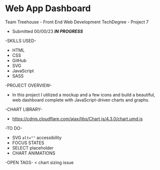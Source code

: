 # Web App Dashboard

Team Treehouse - Front End Web Development TechDegree - Project 7

  - Submitted 00/00/23 ***IN PROGRESS***

-SKILLS USED-
* HTML
* CSS
* GitHub
* SVG
* JavaScript
* SASS

-PROJECT OVERVIEW-
* In this project I utilized a mockup and a few icons and build a beautiful, web dashboard complete with JavaScript-driven charts and graphs.

-CHART LIBRARY-
* https://cdnjs.cloudflare.com/ajax/libs/Chart.js/4.3.0/chart.umd.js

-TO DO-
* SVG `alt=""` accessibility
* FOCUS STATES
* SELECT placeholder
* CHART ANIMATIONS

-OPEN TAGS-
< chart sizing issue

